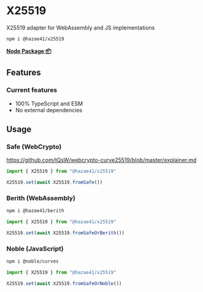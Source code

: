 # X25519

X25519 adapter for WebAssembly and JS implementations

```bash
npm i @hazae41/x25519
```

[**Node Package 📦**](https://www.npmjs.com/package/@hazae41/x25519)

## Features

### Current features
- 100% TypeScript and ESM
- No external dependencies

## Usage

### Safe (WebCrypto)

https://github.com/tQsW/webcrypto-curve25519/blob/master/explainer.md

```typescript
import { X25519 } from "@hazae41/x25519"

X25519.set(await X25519.fromSafe())
```

### Berith (WebAssembly)

```bash
npm i @hazae41/berith
```

```typescript
import { X25519 } from "@hazae41/x25519"

X25519.set(await X25519.fromSafeOrBerith())
```

### Noble (JavaScript)

```bash
npm i @noble/curves
```

```typescript
import { X25519 } from "@hazae41/x25519"

X25519.set(await X25519.fromSafeOrNoble())
```
